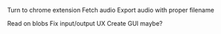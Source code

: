 Turn to chrome extension
Fetch audio
Export audio with proper filename

Read on blobs
Fix input/output UX
Create GUI maybe?